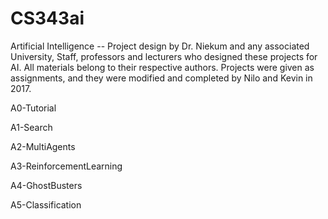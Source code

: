 # CS343ai
Artificial Intelligence -- Project design by Dr. Niekum and any associated University, Staff, professors and lecturers who designed these projects for AI. All materials belong to their respective authors. Projects were given as assignments, and they were modified and completed by Nilo and Kevin in 2017.


A0-Tutorial

A1-Search

A2-MultiAgents

A3-ReinforcementLearning

A4-GhostBusters

A5-Classification
